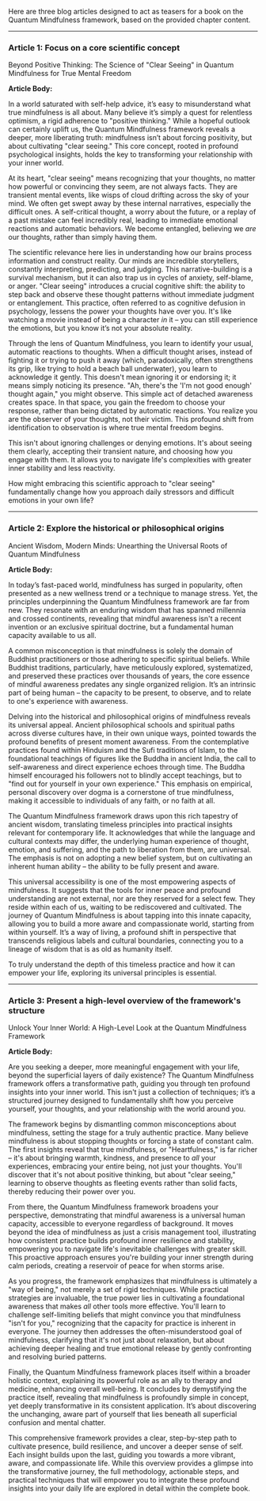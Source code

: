 Here are three blog articles designed to act as teasers for a book on the Quantum Mindfulness framework, based on the provided chapter content.

---

### Article 1: Focus on a core scientific concept

 Beyond Positive Thinking: The Science of "Clear Seeing" in Quantum Mindfulness for True Mental Freedom

**Article Body:**

In a world saturated with self-help advice, it’s easy to misunderstand what true mindfulness is all about. Many believe it’s simply a quest for relentless optimism, a rigid adherence to "positive thinking." While a hopeful outlook can certainly uplift us, the Quantum Mindfulness framework reveals a deeper, more liberating truth: mindfulness isn’t about forcing positivity, but about cultivating "clear seeing." This core concept, rooted in profound psychological insights, holds the key to transforming your relationship with your inner world.

At its heart, "clear seeing" means recognizing that your thoughts, no matter how powerful or convincing they seem, are not always facts. They are transient mental events, like wisps of cloud drifting across the sky of your mind. We often get swept away by these internal narratives, especially the difficult ones. A self-critical thought, a worry about the future, or a replay of a past mistake can feel incredibly real, leading to immediate emotional reactions and automatic behaviors. We become entangled, believing we *are* our thoughts, rather than simply having them.

The scientific relevance here lies in understanding how our brains process information and construct reality. Our minds are incredible storytellers, constantly interpreting, predicting, and judging. This narrative-building is a survival mechanism, but it can also trap us in cycles of anxiety, self-blame, or anger. "Clear seeing" introduces a crucial cognitive shift: the ability to step back and observe these thought patterns without immediate judgment or entanglement. This practice, often referred to as cognitive defusion in psychology, lessens the power your thoughts have over you. It's like watching a movie instead of being a character *in* it – you can still experience the emotions, but you know it’s not your absolute reality.

Through the lens of Quantum Mindfulness, you learn to identify your usual, automatic reactions to thoughts. When a difficult thought arises, instead of fighting it or trying to push it away (which, paradoxically, often strengthens its grip, like trying to hold a beach ball underwater), you learn to acknowledge it gently. This doesn't mean ignoring it or endorsing it; it means simply noticing its presence. "Ah, there's the 'I'm not good enough' thought again," you might observe. This simple act of detached awareness creates space. In that space, you gain the freedom to choose your response, rather than being dictated by automatic reactions. You realize you are the observer of your thoughts, not their victim. This profound shift from identification to observation is where true mental freedom begins.

This isn't about ignoring challenges or denying emotions. It's about seeing them clearly, accepting their transient nature, and choosing how you engage with them. It allows you to navigate life's complexities with greater inner stability and less reactivity.

How might embracing this scientific approach to "clear seeing" fundamentally change how you approach daily stressors and difficult emotions in your own life?

---

### Article 2: Explore the historical or philosophical origins

 Ancient Wisdom, Modern Minds: Unearthing the Universal Roots of Quantum Mindfulness

**Article Body:**

In today’s fast-paced world, mindfulness has surged in popularity, often presented as a new wellness trend or a technique to manage stress. Yet, the principles underpinning the Quantum Mindfulness framework are far from new. They resonate with an enduring wisdom that has spanned millennia and crossed continents, revealing that mindful awareness isn't a recent invention or an exclusive spiritual doctrine, but a fundamental human capacity available to us all.

A common misconception is that mindfulness is solely the domain of Buddhist practitioners or those adhering to specific spiritual beliefs. While Buddhist traditions, particularly, have meticulously explored, systematized, and preserved these practices over thousands of years, the core essence of mindful awareness predates any single organized religion. It’s an intrinsic part of being human – the capacity to be present, to observe, and to relate to one's experience with awareness.

Delving into the historical and philosophical origins of mindfulness reveals its universal appeal. Ancient philosophical schools and spiritual paths across diverse cultures have, in their own unique ways, pointed towards the profound benefits of present moment awareness. From the contemplative practices found within Hinduism and the Sufi traditions of Islam, to the foundational teachings of figures like the Buddha in ancient India, the call to self-awareness and direct experience echoes through time. The Buddha himself encouraged his followers not to blindly accept teachings, but to "find out for yourself in your own experience." This emphasis on empirical, personal discovery over dogma is a cornerstone of true mindfulness, making it accessible to individuals of any faith, or no faith at all.

The Quantum Mindfulness framework draws upon this rich tapestry of ancient wisdom, translating timeless principles into practical insights relevant for contemporary life. It acknowledges that while the language and cultural contexts may differ, the underlying human experience of thought, emotion, and suffering, and the path to liberation from them, are universal. The emphasis is not on adopting a new belief system, but on cultivating an inherent human ability – the ability to be fully present and aware.

This universal accessibility is one of the most empowering aspects of mindfulness. It suggests that the tools for inner peace and profound understanding are not external, nor are they reserved for a select few. They reside within each of us, waiting to be rediscovered and cultivated. The journey of Quantum Mindfulness is about tapping into this innate capacity, allowing you to build a more aware and compassionate world, starting from within yourself. It’s a way of living, a profound shift in perspective that transcends religious labels and cultural boundaries, connecting you to a lineage of wisdom that is as old as humanity itself.

To truly understand the depth of this timeless practice and how it can empower your life, exploring its universal principles is essential.

---

### Article 3: Present a high-level overview of the framework's structure

 Unlock Your Inner World: A High-Level Look at the Quantum Mindfulness Framework

**Article Body:**

Are you seeking a deeper, more meaningful engagement with your life, beyond the superficial layers of daily existence? The Quantum Mindfulness framework offers a transformative path, guiding you through ten profound insights into your inner world. This isn't just a collection of techniques; it’s a structured journey designed to fundamentally shift how you perceive yourself, your thoughts, and your relationship with the world around you.

The framework begins by dismantling common misconceptions about mindfulness, setting the stage for a truly authentic practice. Many believe mindfulness is about stopping thoughts or forcing a state of constant calm. The first insights reveal that true mindfulness, or "Heartfulness," is far richer – it's about bringing warmth, kindness, and presence to *all* your experiences, embracing your entire being, not just your thoughts. You'll discover that it's not about positive thinking, but about "clear seeing," learning to observe thoughts as fleeting events rather than solid facts, thereby reducing their power over you.

From there, the Quantum Mindfulness framework broadens your perspective, demonstrating that mindful awareness is a universal human capacity, accessible to everyone regardless of background. It moves beyond the idea of mindfulness as just a crisis management tool, illustrating how consistent practice builds profound inner resilience and stability, empowering you to navigate life's inevitable challenges with greater skill. This proactive approach ensures you're building your inner strength during calm periods, creating a reservoir of peace for when storms arise.

As you progress, the framework emphasizes that mindfulness is ultimately a "way of being," not merely a set of rigid techniques. While practical strategies are invaluable, the true power lies in cultivating a foundational awareness that makes *all* other tools more effective. You'll learn to challenge self-limiting beliefs that might convince you that mindfulness "isn't for you," recognizing that the capacity for practice is inherent in everyone. The journey then addresses the often-misunderstood goal of mindfulness, clarifying that it's not just about relaxation, but about achieving deeper healing and true emotional release by gently confronting and resolving buried patterns.

Finally, the Quantum Mindfulness framework places itself within a broader holistic context, explaining its powerful role as an ally to therapy and medicine, enhancing overall well-being. It concludes by demystifying the practice itself, revealing that mindfulness is profoundly simple in concept, yet deeply transformative in its consistent application. It’s about discovering the unchanging, aware part of yourself that lies beneath all superficial confusion and mental chatter.

This comprehensive framework provides a clear, step-by-step path to cultivate presence, build resilience, and uncover a deeper sense of self. Each insight builds upon the last, guiding you towards a more vibrant, aware, and compassionate life. While this overview provides a glimpse into the transformative journey, the full methodology, actionable steps, and practical techniques that will empower you to integrate these profound insights into your daily life are explored in detail within the complete book.